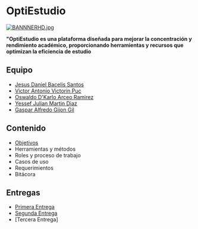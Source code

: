 # OptiEstudio

[![BANNNERHD.jpg](https://i.postimg.cc/sX84VttQ/BANNNERHD.jpg)](https://postimg.cc/N96HDPGB)

**"OptiEstudio es una plataforma diseñada para mejorar la concentración y rendimiento académico, proporcionando herramientas y recursos que optimizan la eficiencia de estudio**

## Equipo
+ [Jesus Daniel Bacelis Santos](https://github.com/DanielBacelis)
+ [Victor Antonio Victorin Puc](https://github.com/Victorin2005)
+ [Oswaldo D'Karlo Arceo Ramirez](https://github.com/OswaldoArceo)
+ [Yessef Julian Martin Diaz](https://github.com/Yessef70)
+ [Gaspar Alfredo Gijon Gil](https://github.com/CREARPRO)

## Contenido
+ [Objetivos](https://github.com/DanielBacelis/Proyecto_FDS/tree/Contenido/Objetivos)
+ Herramientas y métodos
+ Roles y proceso de trabajo
+ Casos de uso
+ Requerimientos
+ Bitácora

## Entregas 
+ [Primera Entrega](https://github.com/DanielBacelis/Proyecto_FDS/tree/Primera_entrega)
+ [Segunda Entrega](https://github.com/DanielBacelis/Proyecto_FDS/tree/main/Sengunda%20entrega)
+ [Tercera Entrega]
  
